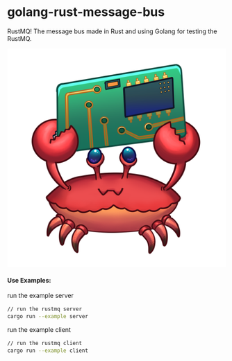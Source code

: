 # golang-rust-message-bus

RustMQ! The message bus made in Rust and using Golang for testing the RustMQ.

![screenshot](asset/ferris_transparent.png)

#### Use Examples:

run the example server

```bash
// run the rustmq server 
cargo run --example server
```

run the example client

```bash
// run the rustmq client
cargo run --example client
```
